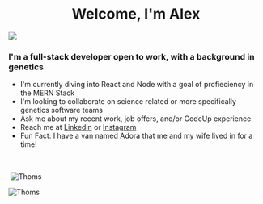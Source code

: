 <h1 align="center">Welcome, I'm Alex</h1>
<img src= "https://github.com/ThomsAlexander23/ThomsAlexander23/blob/main/images/gitProfile.png">

<h3>I'm a full-stack developer open to work, with a background in genetics</h3>
<ul>
  <li>I'm currently diving into React and Node with a goal of profieciency in the MERN Stack</li>
  <li>I'm looking to collaborate on science related or more specifically genetics software teams</li>
  <li>Ask me about my recent work, job offers, and/or CodeUp experience</li>
  <li>Reach me at <a href="https://www.linkedin.com/in/alexander-thoms-81250188/">Linkedin</a> or <a href="https://www.instagram.com/aotadventures/">Instagram</a></li>
  <li>Fun Fact: I have a van named Adora that me and my wife lived in for a time!</li>
</ul>
<br>
<p>&nbsp;<img align="center" src="https://github-readme-stats.vercel.app/api?username=thomsalexander23&theme=radical&show_icons=true&count_private=true&locale=en" alt="Thoms" /></p>
<p><img align="left" src="https://github-readme-stats.vercel.app/api/top-langs?username=thomsalexander23&theme=radical&show_icons=true&count_private=true&locale=en&layout=compact" alt="Thoms" /></p>



<!--
**ThomsAlexander23/ThomsAlexander23** is a ✨ _special_ ✨ repository because its `README.md` (this file) appears on your GitHub profile.
-->
